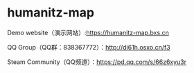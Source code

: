 # humanitz-map


Demo website（演示网站）:https://humanitz-map.bxs.cn


QQ Group（QQ群：838367772）：http://dj61h.osxo.cn/f3


Steam Community（QQ频道）：https://pd.qq.com/s/66z6xyu3r
